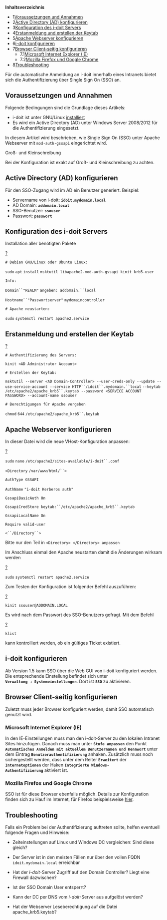 **Inhaltsverzeichnis**

*   1[Voraussetzungen und Annahmen](#SingleSignon(SSO)viaGSSAPI-VoraussetzungenundAnnahmen)
*   2[Active Directory (AD) konfigurieren](#SingleSignon(SSO)viaGSSAPI-ActiveDirectory(AD)konfigurieren)
*   3[Konfiguration des i-doit Servers](#SingleSignon(SSO)viaGSSAPI-Konfigurationdesi-doitServers)
*   4[Erstanmeldung und erstellen der Keytab](#SingleSignon(SSO)viaGSSAPI-ErstanmeldungunderstellenderKeytab)
*   5[Apache Webserver konfigurieren](#SingleSignon(SSO)viaGSSAPI-ApacheWebserverkonfigurieren)
*   6[i-doit konfigurieren](#SingleSignon(SSO)viaGSSAPI-i-doitkonfigurieren)
*   7[Browser Client-seitig konfigurieren](#SingleSignon(SSO)viaGSSAPI-BrowserClient-seitigkonfigurieren)
    *   7.1[Microsoft Internet Explorer (IE)](#SingleSignon(SSO)viaGSSAPI-MicrosoftInternetExplorer(IE))
    *   7.2[Mozilla Firefox und Google Chrome](#SingleSignon(SSO)viaGSSAPI-MozillaFirefoxundGoogleChrome)
*   8[Troubleshooting](#SingleSignon(SSO)viaGSSAPI-Troubleshooting)

Für die automatische Anmeldung an i-doit innerhalb eines Intranets bietet sich die Authentifizierung über Single Sign On (SSO) an.

Voraussetzungen und Annahmen
----------------------------

Folgende Bedingungen sind die Grundlage dieses Artikels:

*   i-doit ist unter GNU/Linux [installiert](/display/de/Setup)
*   Es wird ein Active Directory (AD) unter Windows Server 2008/2012 für die Authentifizierung eingesetzt.

In diesem Artikel wird beschrieben, wie Single Sign On (SSO) unter Apache Webserver mit `mod-auth-gssapi` eingerichtet wird.

  

Groß- und Kleinschreibung

Bei der Konfiguration ist exakt auf Groß- und Kleinschreibung zu achten.

Active Directory (AD) konfigurieren
-----------------------------------

Für den SSO-Zugang wird im AD ein Benutzer generiert. Beispiel:

*   Servername von i-doit: **`idoit.mydomain.local`**
*   AD Domain: **`addomain.local`**
*   SSO-Benutzer: **`ssouser`**
*   Passwort: **`passwort`**

Konfiguration des i-doit Servers
--------------------------------

Installation aller benötigten Pakete

[?](#)

`# Debian GNU/Linux oder Ubuntu Linux:`

`sudo` `apt` `install` `msktutil libapache2-mod-auth-gssapi kinit krb5-user`

`Info:`

`Domain``"REALM"` `angeben: addomain.``local`

`Hostname``"Passwortserver"` `mydomaincontroller`

`# Apache neustarten:`

`sudo` `systemctl restart apache2.service`

Erstanmeldung und erstellen der Keytab
--------------------------------------

[?](#)

`# Authentifizierung des Servers:`

`kinit <AD Administrator Account>`

`# Erstellen der Keytab:`

`msktutil --server <AD Domain-Controller> --user-creds-only --update --use-service-account --service HTTP``/idoit``.mydomain.``local` `--keytab` `/etc/apache2/apache_krb5``.keytab --password <SERVICE ACCOUNT PASSWORD> --account-name ssouser`

`# Berechtigungen für Apache vergeben`

`chmod` `644` `/etc/apache2/apache_krb5``.keytab`

Apache Webserver konfigurieren
------------------------------

In dieser Datei wird die neue VHost-Konfiguration anpassen:

[?](#)

`sudo` `nano` `/etc/apache2/sites-available/i-doit``.conf`

`<Directory` `/var/www/html/``>`

`AuthType GSSAPI`

`AuthName` `"i-doit Kerberos auth"`

`GssapiBasicAuth On`

`GssapiCredStore keytab:``/etc/apache2/apache_krb5``.keytab`

`GssapiLocalName On`

`Require valid-user`

`<``/Directory``>`

Bitte nur den Teil in `<Directory> </Directory> anpassen`

Im Anschluss einmal den Apache neustarten damit die Änderungen wirksam werden

[?](#)

`sudo` `systemctl restart apache2.service`

Zum Testen der Konfiguration ist folgender Befehl auszuführen:

[?](#)

`kinit ssouser@ADDOMAIN.LOCAL`

Es wird nach dem Passwort des SSO-Benutzers gefragt. Mit dem Befehl

[?](#)

`klist`

kann kontrolliert werden, ob ein gültiges Ticket existiert.

i-doit konfigurieren
--------------------

Ab Version 1.5 kann SSO über die Web GUI von i-doit konfiguriert werden. Die entsprechende Einstellung befindet sich unter **`Verwaltung → Systemeinstellungen`**. Dort ist **`SSO`** zu aktivieren.

Browser Client-seitig konfigurieren
-----------------------------------

Zuletzt muss jeder Browser konfiguriert werden, damit SSO automatisch genutzt wird.

### Microsoft Internet Explorer (IE)

In den IE-Einstellungen muss man den i-doit-Server zu den lokalen Intranet Sites hinzufügen. Danach muss man unter **`Stufe anpassen`** den Punkt **`Automatisches Anmelden mit aktuellem Benutzernamen und Kennwort`** unter dem Eintrag **`Benutzerauthentifizierung`** anhaken. Zusätzlich muss noch sichergestellt werden, dass unter dem Reiter **`Erweitert`** der **`Internetoptionen`** der Haken **`Integrierte Windows-Authentifizierung`** aktiviert ist.

### Mozilla Firefox und Google Chrome

SSO ist für diese Browser ebenfalls möglich. Details zur Konfiguration finden sich zu Hauf im Internet, für Firefox beispielsweise [hier](https://superuser.com/questions/664656/how-to-configure-firefox-for-ntlm-sso-single-sign-on).

Troubleshooting
---------------

Falls ein Problem bei der Authentifizierung auftreten sollte, helfen eventuell folgende Fragen und Hinweise:

*   Zeiteinstellungen auf Linux und Windows DC vergleichen: Sind diese gleich?
    
*   Der Server ist in den meisten Fällen nur über den vollen FQDN `idoit.mydomain.local` erreichbar
    
*   Hat der _i-doit_\-Server Zugriff auf den Domain Controller? Liegt eine Firewall dazwischen?
    
*   Ist der SSO Domain User entsperrt?
    
*   Kann der DC per DNS vom _i-doit_\-Server aus aufgelöst werden?
    
*   Hat der Webserver Leseberechtigung auf die Datei apache\_krb5.keytab?